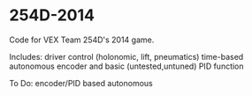 254D-2014
=========
Code for VEX Team 254D's 2014 game.

Includes:
driver control (holonomic, lift, pneumatics)
time-based autonomous
encoder and basic (untested,untuned) PID function

To Do:
encoder/PID based autonomous
